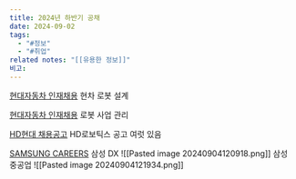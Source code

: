 ```yaml
---
title: 2024년 하반기 공채
date: 2024-09-02
tags:
  - "#정보"
  - "#취업"
related notes: "[[유용한 정보]]"
비고:
---
```

[현대자동차 인재채용](https://talent.hyundai.com/apply/applyView.hc?recuYy=2024&recuType=N1&recuCls=280)
현차 로봇 설계

[현대자동차 인재채용](https://talent.hyundai.com/apply/applyView.hc?recuYy=2024&recuType=N1&recuCls=281)
로봇 사업 관리

[HD현대 채용공고](https://recruit.hd.com/mainLayout/applyDetail/192068?job=%EC%97%B0%EA%B5%AC)
HD로보틱스 공고 여럿 있음

[SAMSUNG CAREERS](https://www.samsungcareers.com/hr/#none)
삼성 DX
![[Pasted image 20240904120918.png]]
삼성 중공업
![[Pasted image 20240904121934.png]]